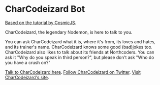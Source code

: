 # CharCodeizard Bot
[Based on the tutorial by CosmicJS](https://cosmicjs.com/blog/how-to-build-a-facebook-bot-app-using-nodejs).

CharCodeizard, the legendary Nodemon, is here to talk to you.

You can ask CharCodeizard what it is, where it's from, its loves and hates, and its trainer's name. CharCodeizard knows some good (bad)jokes too. CharCodeizard also likes to talk about its friends at Northcoders. You can ask it "Why do you speak in third person?", but please don\'t ask "Who do you have a crush on?"

[Talk to CharCodeizard here](https://m.me/CharCodeizard).
[Follow CharCodeizard on Twitter](https://twitter.com/CharCodeizard).
[Visit CharCodeizard's site](http://bit.ly/CharCodeizard).
